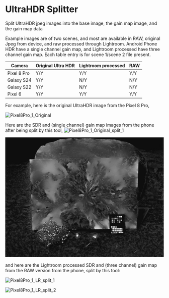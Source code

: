 # UltraHDR Splitter

Split UltraHDR jpeg images into the base image, the gain map image, and the gain map data

Example images are of two scenes, and most are available in RAW, original Jpeg from device, and raw processed through Lightroom. Android Phone HDR have a single channel gain map, and Lightroom processed have three channel gain map. Each table entry is for scene 1/scene 2 file present.

| Camera      | Original Ultra HDR | Lightroom processed | RAW  |
| ----------- | ------------------ | ------------------- | ---- |
| Pixel 8 Pro | Y/Y                | Y/Y                 | Y/Y  |
| Galaxy S24  | Y/Y                | N/Y                 | N/Y  |
| Galaxy S22  | Y/Y                | N/Y                 | N/Y  |
| Pixel 6     | Y/Y                | Y/Y                 | Y/Y  |

For example, here is the original UltraHDR image from the Pixel 8 Pro, 

![Pixel8Pro_1_Original](HDR/Pixel8Pro_1_Original.jpg)



Here are the SDR and (single channel) gain map images from the phone after being split by this tool,  ![Pixel8Pro_1_Original_split_1](Output/Pixel8Pro_1_Original_split_1.jpg)



![Pixel8Pro_1_Original_split_2](Output/Pixel8Pro_1_Original_split_2.jpg)



and here are the Lightroom processed SDR and (three channel) gain map from the RAW version from the phone, split by this tool:

![Pixel8Pro_1_LR_split_1](Output/Pixel8Pro_1_LR_split_1.jpg)





![Pixel8Pro_1_LR_split_2](Output/Pixel8Pro_1_LR_split_2.jpg)
